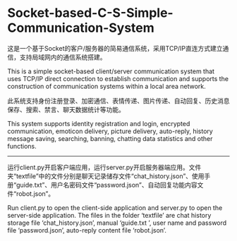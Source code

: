 # Socket-based-C-S-Simple-Communication-System

这是一个基于Socket的客户/服务器的简易通信系统，采用TCP/IP直连方式建立通信，支持局域网内的通信系统搭建。

This is a simple socket-based client/server communication system that uses TCP/IP direct connection to establish communication and supports the construction of communication systems within a local area network.

此系统支持身份注册登录、加密通信、表情传递、图片传递、自动回复、历史消息保存、搜索、禁言、聊天数据统计等功能。

This system supports identity registration and login, encrypted communication, emoticon delivery, picture delivery, auto-reply, history message saving, searching, banning, chatting data statistics and other functions.

---

运行client.py开启客户端应用，运行server.py开启服务器端应用。文件夹“textfile”中的文件分别是聊天记录储存文件“chat_history.json”、使用手册“guide.txt”、用户名密码文件“password.json”、自动回复功能内容文件“robot.json”。

Run client.py to open the client-side application and server.py to open the server-side application. The files in the folder ‘textfile’ are chat history storage file ‘chat_history.json’, manual ‘guide.txt ’, user name and password file ‘password.json’, auto-reply content file ‘robot.json’.
